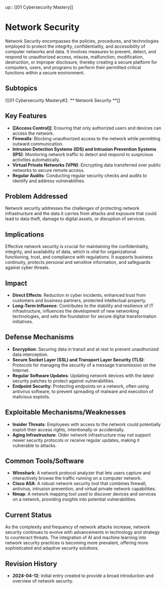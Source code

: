 up:: [[01 Cybersecurity Mastery]]
# Network Security

Network Security encompasses the policies, procedures, and technologies employed to protect the integrity, confidentiality, and accessibility of computer networks and data. It involves measures to prevent, detect, and respond to unauthorized access, misuse, malfunction, modification, destruction, or improper disclosure, thereby creating a secure platform for computers, users, and programs to perform their permitted critical functions within a secure environment.

## Subtopics

![[01 Cybersecurity Mastery#2. ** Network Security **]]

## Key Features

- **[[Access Control]]**: Ensuring that only authorized users and devices can access the network.
- **Firewalls**: Blocking unauthorized access to the network while permitting outward communication.
- **Intrusion Detection Systems (IDS) and Intrusion Prevention Systems (IPS)**: Monitoring network traffic to detect and respond to suspicious activities automatically.
- **Virtual Private Networks (VPN)**: Encrypting data transferred over public networks to secure remote access.
- **Regular Audits**: Conducting regular security checks and audits to identify and address vulnerabilities.

## Problem Addressed

Network security addresses the challenges of protecting network infrastructure and the data it carries from attacks and exposure that could lead to data theft, damage to digital assets, or disruption of services.

## Implications

Effective network security is crucial for maintaining the confidentiality, integrity, and availability of data, which is vital for organizational functioning, trust, and compliance with regulations. It supports business continuity, protects personal and sensitive information, and safeguards against cyber threats.

## Impact

- **Direct Effects**: Reduction in cyber incidents, enhanced trust from customers and business partners, protected intellectual property.
- **Long-Term Influence**: Contributes to the stability and resilience of IT infrastructure, influences the development of new networking technologies, and sets the foundation for secure digital transformation initiatives.

## Defense Mechanisms

- **Encryption**: Securing data in transit and at rest to prevent unauthorized data interception.
- **Secure Socket Layer (SSL) and Transport Layer Security (TLS)**: Protocols for managing the security of a message transmission on the Internet.
- **Regular Software Updates**: Updating network devices with the latest security patches to protect against vulnerabilities.
- **Endpoint Security**: Protecting endpoints on a network, often using antivirus software, to prevent spreading of malware and execution of malicious exploits.

## Exploitable Mechanisms/Weaknesses

- **Insider Threats**: Employees with access to the network could potentially exploit their access rights, intentionally or accidentally.
- **Aging Infrastructure**: Older network infrastructure may not support newer security protocols or receive regular updates, making it vulnerable to attacks.

## Common Tools/Software

- **Wireshark**: A network protocol analyzer that lets users capture and interactively browse the traffic running on a computer network.
- **Cisco ASA**: A robust network security tool that combines firewall, antivirus, intrusion prevention, and virtual private network capabilities.
- **Nmap**: A network mapping tool used to discover devices and services on a network, providing insights into potential vulnerabilities.

## Current Status

As the complexity and frequency of network attacks increase, network security continues to evolve with advancements in technology and strategy to counteract threats. The integration of AI and machine learning into network security practices is becoming more prevalent, offering more sophisticated and adaptive security solutions.

## Revision History

- **2024-04-12**: Initial entry created to provide a broad introduction and overview of network security.